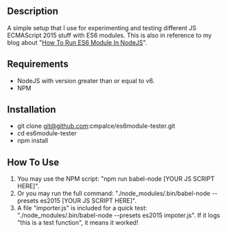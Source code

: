 ## Description

A simple setup that I use for experimenting and testing different JS ECMAScript 2015 stuff with ES6 modules.
This is also in reference to my blog about "<a href="https://cmpalce.com/blog/how-to-run-es6-module-in-nodejs">How To Run ES6 Module In NodeJS</a>".

## Requirements

- NodeJS with version greater than or equal to v6.
- NPM

## Installation
- git clone git@github.com:cmpalce/es6module-tester.git
- cd es6module-tester
- npm install

## How To Use

1. You may use the NPM script: "npm run babel-node [YOUR JS SCRIPT HERE]".
2. Or you may run the full command: "./node_modules/.bin/babel-node --presets es2015 [YOUR JS SCRIPT HERE]".
3. A file "importer.js" is included for a quick test: "./node_modules/.bin/babel-node --presets es2015 impoter.js". If it logs "this is a test function", it means it worked!
